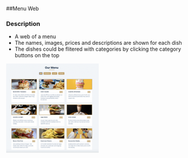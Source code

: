##Menu Web

### Description

- A web of a menu
- The names, images, prices and descriptions are shown for each dish
- The dishes could be flitered with categories by clicking the category buttons on the top

<img src ="overview.png" width = 50% height = 50%>
